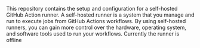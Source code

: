 This repository contains the setup and configuration for a self-hosted GitHub Action runner. A self-hosted runner is a system that you manage and run to execute jobs from GitHub Actions workflows. By using self-hosted runners, you can gain more control over the hardware, operating system, and software tools used to run your workflows.
Currently the runner is offline 
